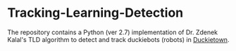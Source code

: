 # Tracking-Learning-Detection
The repository contains a Python (ver 2.7) implementation of Dr. Zdenek Kalal's TLD algorithm to detect and track duckiebots (robots) in [Duckietown](https://www.duckietown.org/).